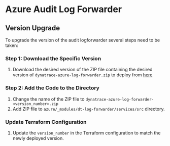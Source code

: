 # Azure Audit Log Forwarder

## Version Upgrade
To upgrade the version of the audit logforwarder several steps need to be taken:

### Step 1: Download the Specific Version
1. Download the desired version of the ZIP file containing the desired version of `dynatrace-azure-log-forwarder.zip` to deploy from [here](https://github.com/dynatrace-oss/dynatrace-azure-log-forwarder/releases)

### Step 2: Add the Code to the Directory
1. Change the name of the ZIP file to `dynatrace-azure-log-forwarder-<version_number>.zip`
2. Add ZIP file to `azure/_modules/dt-log-forwarder/services/src` directory.

### Update Terraform Configuration
1. Update the `version_number` in the Terraform configuration to match the newly deployed version.
